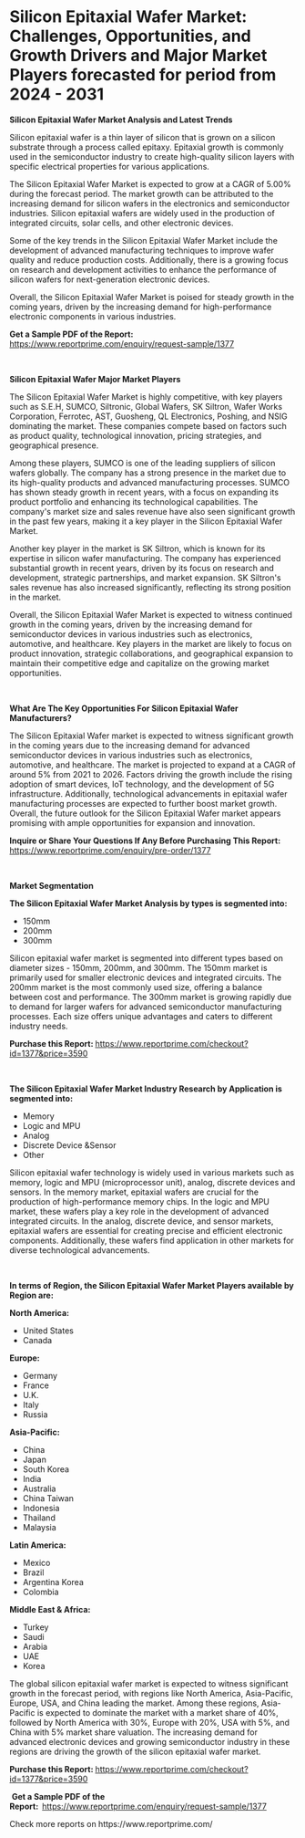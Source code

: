 <p><h1>Silicon Epitaxial Wafer Market: Challenges, Opportunities, and Growth Drivers and Major Market Players forecasted for period from 2024 - 2031</h1></p><p><strong>Silicon Epitaxial Wafer Market Analysis and Latest Trends</strong></p>
<p><p>Silicon epitaxial wafer is a thin layer of silicon that is grown on a silicon substrate through a process called epitaxy. Epitaxial growth is commonly used in the semiconductor industry to create high-quality silicon layers with specific electrical properties for various applications.</p><p>The Silicon Epitaxial Wafer Market is expected to grow at a CAGR of 5.00% during the forecast period. The market growth can be attributed to the increasing demand for silicon wafers in the electronics and semiconductor industries. Silicon epitaxial wafers are widely used in the production of integrated circuits, solar cells, and other electronic devices.</p><p>Some of the key trends in the Silicon Epitaxial Wafer Market include the development of advanced manufacturing techniques to improve wafer quality and reduce production costs. Additionally, there is a growing focus on research and development activities to enhance the performance of silicon wafers for next-generation electronic devices.</p><p>Overall, the Silicon Epitaxial Wafer Market is poised for steady growth in the coming years, driven by the increasing demand for high-performance electronic components in various industries.</p></p>
<p><strong>Get a Sample PDF of the Report:&nbsp;</strong> <a href="https://www.reportprime.com/enquiry/request-sample/1377">https://www.reportprime.com/enquiry/request-sample/1377</a></p>
<p>&nbsp;</p>
<p><strong>Silicon Epitaxial Wafer Major Market Players</strong></p>
<p><p>The Silicon Epitaxial Wafer Market is highly competitive, with key players such as S.E.H, SUMCO, Siltronic, Global Wafers, SK Siltron, Wafer Works Corporation, Ferrotec, AST, Guosheng, QL Electronics, Poshing, and NSIG dominating the market. These companies compete based on factors such as product quality, technological innovation, pricing strategies, and geographical presence.</p><p>Among these players, SUMCO is one of the leading suppliers of silicon wafers globally. The company has a strong presence in the market due to its high-quality products and advanced manufacturing processes. SUMCO has shown steady growth in recent years, with a focus on expanding its product portfolio and enhancing its technological capabilities. The company's market size and sales revenue have also seen significant growth in the past few years, making it a key player in the Silicon Epitaxial Wafer Market.</p><p>Another key player in the market is SK Siltron, which is known for its expertise in silicon wafer manufacturing. The company has experienced substantial growth in recent years, driven by its focus on research and development, strategic partnerships, and market expansion. SK Siltron's sales revenue has also increased significantly, reflecting its strong position in the market.</p><p>Overall, the Silicon Epitaxial Wafer Market is expected to witness continued growth in the coming years, driven by the increasing demand for semiconductor devices in various industries such as electronics, automotive, and healthcare. Key players in the market are likely to focus on product innovation, strategic collaborations, and geographical expansion to maintain their competitive edge and capitalize on the growing market opportunities.</p></p>
<p>&nbsp;</p>
<p><strong>What Are The Key Opportunities For Silicon Epitaxial Wafer Manufacturers?</strong></p>
<p><p>The Silicon Epitaxial Wafer market is expected to witness significant growth in the coming years due to the increasing demand for advanced semiconductor devices in various industries such as electronics, automotive, and healthcare. The market is projected to expand at a CAGR of around 5% from 2021 to 2026. Factors driving the growth include the rising adoption of smart devices, IoT technology, and the development of 5G infrastructure. Additionally, technological advancements in epitaxial wafer manufacturing processes are expected to further boost market growth. Overall, the future outlook for the Silicon Epitaxial Wafer market appears promising with ample opportunities for expansion and innovation.</p></p>
<p><strong>Inquire or Share Your Questions If Any Before Purchasing This Report:</strong> <a href="https://www.reportprime.com/enquiry/pre-order/1377">https://www.reportprime.com/enquiry/pre-order/1377</a></p>
<p>&nbsp;</p>
<p><strong>Market Segmentation</strong></p>
<p><strong>The Silicon Epitaxial Wafer Market Analysis by types is segmented into:</strong></p>
<p><ul><li>150mm</li><li>200mm</li><li>300mm</li></ul></p>
<p><p>Silicon epitaxial wafer market is segmented into different types based on diameter sizes - 150mm, 200mm, and 300mm. The 150mm market is primarily used for smaller electronic devices and integrated circuits. The 200mm market is the most commonly used size, offering a balance between cost and performance. The 300mm market is growing rapidly due to demand for larger wafers for advanced semiconductor manufacturing processes. Each size offers unique advantages and caters to different industry needs.</p></p>
<p><strong>Purchase this Report:&nbsp;</strong><a href="https://www.reportprime.com/checkout?id=1377&price=3590">https://www.reportprime.com/checkout?id=1377&price=3590</a></p>
<p>&nbsp;</p>
<p><strong>The Silicon Epitaxial Wafer Market Industry Research by Application is segmented into:</strong></p>
<p><ul><li>Memory</li><li>Logic and MPU</li><li>Analog</li><li>Discrete Device &Sensor</li><li>Other</li></ul></p>
<p><p>Silicon epitaxial wafer technology is widely used in various markets such as memory, logic and MPU (microprocessor unit), analog, discrete devices and sensors. In the memory market, epitaxial wafers are crucial for the production of high-performance memory chips. In the logic and MPU market, these wafers play a key role in the development of advanced integrated circuits. In the analog, discrete device, and sensor markets, epitaxial wafers are essential for creating precise and efficient electronic components. Additionally, these wafers find application in other markets for diverse technological advancements.</p></p>
<p>&nbsp;</p>
<p><strong>In terms of Region, the Silicon Epitaxial Wafer Market Players available by Region are:</strong></p>
<p>
    <p> <strong> North America: </strong>
        <ul>
            <li>United States</li>
            <li>Canada</li>
        </ul>
        </p> 
    <p> <strong> Europe: </strong>
        <ul>
            <li>Germany</li>
            <li>France</li>
            <li>U.K.</li>
            <li>Italy</li>
            <li>Russia</li>
        </ul>
        </p> 
    <p> <strong> Asia-Pacific: </strong>
        <ul>
            <li>China</li>
            <li>Japan</li>
            <li>South Korea</li>
            <li>India</li>
            <li>Australia</li>
            <li>China Taiwan</li>
            <li>Indonesia</li>
            <li>Thailand</li>
            <li>Malaysia</li>
        </ul>
        </p> 
    <p> <strong> Latin America: </strong>
        <ul>
            <li>Mexico</li>
            <li>Brazil</li>
            <li>Argentina Korea</li>
            <li>Colombia</li>
        </ul>
        </p> 
    <p> <strong> Middle East & Africa: </strong>
        <ul>
            <li>Turkey</li>
            <li>Saudi</li>
            <li>Arabia</li>
            <li>UAE</li>
            <li>Korea</li>
        </ul>
    </p>
    </p>
<p><p>The global silicon epitaxial wafer market is expected to witness significant growth in the forecast period, with regions like North America, Asia-Pacific, Europe, USA, and China leading the market. Among these regions, Asia-Pacific is expected to dominate the market with a market share of 40%, followed by North America with 30%, Europe with 20%, USA with 5%, and China with 5% market share valuation. The increasing demand for advanced electronic devices and growing semiconductor industry in these regions are driving the growth of the silicon epitaxial wafer market.</p></p>
<p><strong>Purchase this Report: </strong><a href="https://www.reportprime.com/checkout?id=1377&price=3590">https://www.reportprime.com/checkout?id=1377&price=3590</a></p>
<p>&nbsp;<strong>Get a Sample PDF of the Report:&nbsp;&nbsp;</strong><a href="https://www.reportprime.com/enquiry/request-sample/1377">https://www.reportprime.com/enquiry/request-sample/1377</a></p>
<p><strong></strong></p>
<p>Check more reports on https://www.reportprime.com/</p>